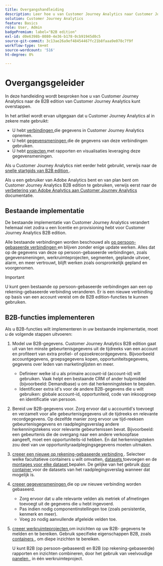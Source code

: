 ```yaml
---
title: Overgangshandleiding
description: Leer hoe u van Customer Journey Analytics naar Customer Journey Analytics B2B edition overschakelt
solution: Customer Journey Analytics
feature: Basics
role: User, Admin
badgePremium: label="B2B edition"
exl-id: d0e6398b-8080-4e36-b178-0cb91945d0c5
source-git-commit: 3c13ae26a9ef48454467fc21b8faaa9e078c7f9f
workflow-type: tm+mt
source-wordcount: '516'
ht-degree: 0%

---
```


# Overgangsgeleider

In deze handleiding wordt besproken hoe u van Customer Journey Analytics naar de B2B edition van Customer Journey Analytics kunt overstappen.

In het artikel wordt ervan uitgegaan dat u Customer Journey Analytics al in zekere mate gebruikt:

* U hebt [ verbindingen ](/help/connections/overview.md) die gegevens in Customer Journey Analytics opnemen.
* U hebt [ gegevensmeningen ](/help/data-views/data-views.md) die de gegevens van deze verbindingen gebruiken.
* U hebt [ projecten ](/help/analysis-workspace/home.md) met rapporten en visualisaties leveraging deze gegevensmeningen.

Als u Customer Journey Analytics niet eerder hebt gebruikt, verwijs naar de [ snelle startgids van B2B edition ](cja-b2b-quick-start-guide.md).

Als u een gebruiker van Adobe Analytics bent en van plan bent om Customer Journey Analytics B2B edition te gebruiken, verwijs eerst naar de [ verbetering van Adobe Analytics aan Customer Journey Analytics ](cja-upgrade/cja-upgrade-recommendations.md) documentatie.


## Bestaande implementatie

De bestaande implementatie van Customer Journey Analytics verandert helemaal niet zodra u een licentie en provisioning hebt voor Customer Journey Analytics B2B edition.

Alle bestaande verbindingen worden beschouwd als [ op persoon-gebaseerde verbindingen ](cja-b2b-concepts-features.md#connections-and-identifiers) en blijven zonder enige update werken. Alles dat op de gegevens van deze op persoon-gebaseerde verbindingen, zoals gegevensmeningen, werkruimteprojecten, segmenten, geplande uitvoer, alarm, en meer vertrouwt, blijft werken zoals oorspronkelijk gepland en voorgenomen.

>[!IMPORTANT]
>
>U kunt geen bestaande op persoon-gebaseerde verbindingen aan een op rekening-gebaseerde verbinding veranderen. Er is een nieuwe verbinding op basis van een account vereist om de B2B edition-functies te kunnen gebruiken.
>


## B2B-functies implementeren

Als u B2B-functies wilt implementeren in uw bestaande implementatie, moet u de volgende stappen uitvoeren:

1. Model uw B2B-gegevens. Customer Journey Analytics B2B edition gaat uit van ten minste gebeurtenisgegevens uit de tijdreeks van een account en profiteert van extra profiel- of opzoekrecordgegevens. Bijvoorbeeld accountgegevens, groepsgegevens kopen, opportuniteitsgegevens, gegevens over leden van marketinglijsten en meer.

   * Definieer welke id u als primaire account-id (account-id) wilt gebruiken. Vaak helpt een bestaande CRM of ander hulpmiddel (bijvoorbeeld: Demandbase) u om dat herkenningsteken te bepalen.
   * Identificeer extra id&#39;s voor de andere B2B-gegevens die u wilt gebruiken: globale account-id, opportuniteid, code van inkoopgroep en identificatie van persoon.

1. Bereid uw B2B-gegevens voor. Zorg ervoor dat u accountid&#39;s toevoegt en verzamelt voor alle gebeurtenisgegevens uit de tijdreeks en relevante recordgegevens. Op dezelfde manier zorg ervoor uw tijd-reeksen gebeurtenisgegevens en raadplegingsverslag andere herkenningstekens voor relevante gebeurtenissen bevat. Bijvoorbeeld: een gebeurtenis die de overgang naar een andere verkoopfase aangeeft, moet een opportuniteits-id hebben. En dat herkenningsteken zou deel van uw opportunityraadplegingsgegevens moeten uitmaken.

1. [ creeer een nieuwe op rekening-gebaseerde verbinding ](/help/connections/create-connection.md#account-based-connection). Selecteer welke facultatieve containers u wilt omvatten, [ datasets ](/help/connections/create-connection.md#add-datasets) toevoegen en de [ montages voor elke dataset ](/help/connections/create-connection.md#dataset-settings) bepalen. De gelijke van het gebruik [ door container ](cja-b2b-concepts-features.md#match-by-container) voor de datasets van het raadplegingsverslag wanneer dat mogelijk is.

1. [ creeer gegevensmeningen ](/help/data-views/create-dataview.md) die op uw nieuwe verbinding worden gebaseerd.

   * Zorg ervoor dat u alle relevante velden als metriek of afmetingen toevoegt uit de gegevens die u hebt ingevoerd.
   * Pas indien nodig componentinstellingen toe (zoals persistentie, kenmerk en meer).
   * Voeg zo nodig aanvullende afgeleide velden toe.

1. [ creeer werkruimteprojecten ](/help/analysis-workspace/build-workspace-project/create-projects.md) om inzichten op uw B2B- gegevens te melden en te bereiken. Gebruik specifieke eigenschappen B2B, zoals [ containers ](cja-b2b-concepts-features.md#containers), om diepe inzichten te bereiken.

   U kunt B2B (op persoon-gebaseerd) en B2B (op rekening-gebaseerde) rapporten en inzichten combineren, door het gebruik van veelvoudige [ panelen ](/help/analysis-workspace/c-panels/panels.md), in één werkruimteproject.
